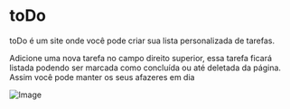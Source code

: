 # toDo

toDo é um site onde você pode criar sua lista personalizada de tarefas.

Adicione uma nova tarefa no campo direito superior, essa tarefa ficará listada podendo ser marcada como concluída ou até deletada da página. Assim você pode manter os seus afazeres em dia

![Image](https://user-images.githubusercontent.com/102544229/188634181-0ced074a-0693-4e2e-8270-465b96af2125.jpg)

